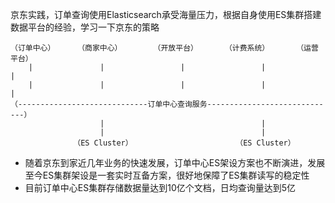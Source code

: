 京东实践，订单查询使用Elasticsearch承受海量压力，根据自身使用ES集群搭建数据平台的经验，学习一下京东的策略

```text
（订单中心）     （商家中心）       （开放平台）      （计费系统）      （运营平台）
    |               |                 |                 |               |       
    |               |                 |                 |               |
（-----------------------------订单中心查询服务-----------------------------）
                    |                                   |
                    |                                   |
              （ES Cluster）                       （ES Cluster）

```

- 随着京东到家近几年业务的快速发展，订单中心ES架设方案也不断演进，发展至今ES集群架设是一套实时互备方案，很好地保障了ES集群读写的稳定性
- 目前订单中心ES集群存储数据量达到10亿个文档，日均查询量达到5亿

